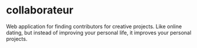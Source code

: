 collaborateur
=============

Web application for finding contributors for creative projects. Like online dating, but instead of improving your personal life, it improves your personal projects.
